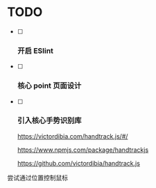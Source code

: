 # TODO

-   [ ] ### 开启 ESlint

-   [ ] ### 核心 point 页面设计

-   [ ] ### 引入核心手势识别库

    https://victordibia.com/handtrack.js/#/

    https://www.npmjs.com/package/handtrackjs

    https://github.com/victordibia/handtrack.js

尝试通过位置控制鼠标
